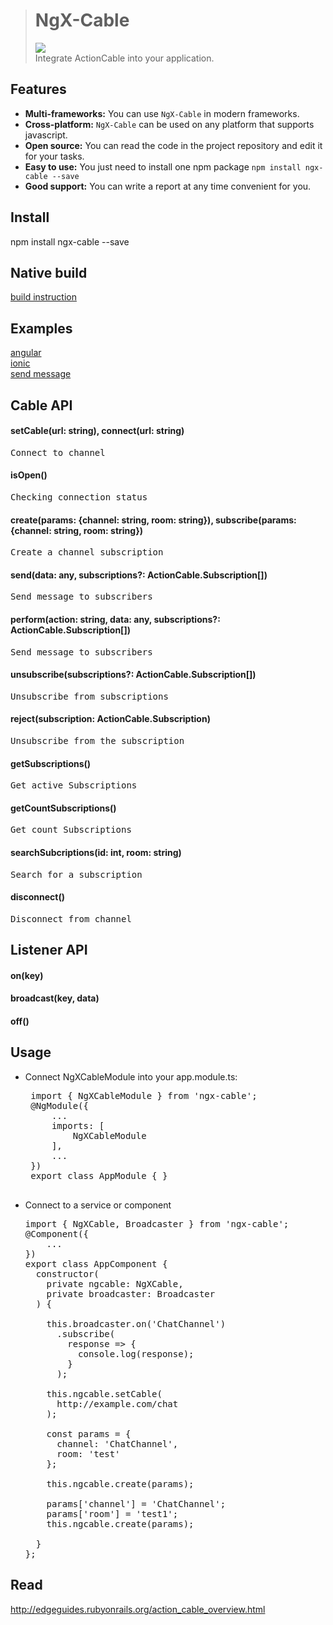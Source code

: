 > <h1>NgX-Cable</h1>
> <img src="https://travis-ci.org/travis-ci/travis-web.svg?branch=master" /><br>
> Integrate ActionCable into your application.

Features
-----------------------------------
- <b>Multi-frameworks:</b> You can use <code>NgX-Cable</code> in modern frameworks.
- <b>Cross-platform:</b> <code>NgX-Cable</code> can be used on any platform that supports javascript.
- <b>Open source:</b> You can read the code in the project repository and edit it for your tasks.
- <b>Easy to use:</b> You just need to install one npm package <code>npm install ngx-cable --save</code>
- <b>Good support:</b> You can write a report at any time convenient for you.

Install
-----------------------------------
npm install ngx-cable --save

Native build
-----------------------------------
<a href="https://github.com/isopen/ngx-cable/blob/master/out_dir/native_build.help.md">build instruction</a>

Examples
-----------------------------------
<a href="https://goo.gl/sMmKpC" target="_blank">angular</a><br>
<a href="https://github.com/isopen/examples-ngx-cable/blob/master/ionic/src/app/app.component.ts" target="_blank">ionic</a><br>
<a href="https://github.com/isopen/soc/blob/master/frontend/src/app/page/page.service.ts" target="_blank">send message</a>

Cable API
-----------------------------------
#### setCable(url: string), connect(url: string)
<pre>
Connect to channel
</pre>

#### isOpen()
<pre>
Сhecking connection status
</pre>

#### create(params: {channel: string, room: string}), subscribe(params: {channel: string, room: string})<br>
<pre>
Create a channel subscription
</pre>

#### send(data: any, subscriptions?: ActionCable.Subscription[])<br>
<pre>
Send message to subscribers
</pre>

#### perform(action: string, data: any, subscriptions?: ActionCable.Subscription[])<br>
<pre>
Send message to subscribers
</pre>

#### unsubscribe(subscriptions?: ActionCable.Subscription[])<br>
<pre>
Unsubscribe from subscriptions
</pre>

#### reject(subscription: ActionCable.Subscription)<br>
<pre>
Unsubscribe from the subscription
</pre>

#### getSubscriptions()
<pre>
Get active Subscriptions
</pre>

#### getCountSubscriptions()
<pre>
Get count Subscriptions
</pre>

#### searchSubcriptions(id: int, room: string)
<pre>
Search for a subscription
</pre>

#### disconnect()
<pre>
Disconnect from channel
</pre>

Listener API
-----------------------------------

#### on(key)

#### broadcast(key, data)

#### off()

Usage
-----------------------------------

 - Connect NgXCableModule into your app.module.ts:
    <pre>
    import { NgXCableModule } from 'ngx-cable';
    @NgModule({
        ...
        imports: [
            NgXCableModule
        ],
        ...
    })
    export class AppModule { }
    </pre>

 -  Connect to a service or component
    <pre>
    import { NgXCable, Broadcaster } from 'ngx-cable';
    @Component({
        ...
    })
    export class AppComponent {
      constructor(
        private ngcable: NgXCable,
        private broadcaster: Broadcaster
      ) {

        this.broadcaster.on('ChatChannel')
          .subscribe(
            response => {
              console.log(response);
            }
          );

        this.ngcable.setCable(
          http://example.com/chat
        );

        const params = {
          channel: 'ChatChannel',
          room: 'test'
        };

        this.ngcable.create(params);

        params['channel'] = 'ChatChannel';
        params['room'] = 'test1';
        this.ngcable.create(params);

      }
    };
    </pre>

Read
-----------------------------------
http://edgeguides.rubyonrails.org/action_cable_overview.html
